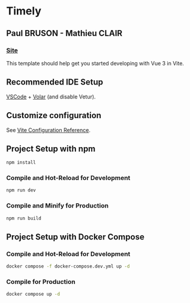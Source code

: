 # Timely
## Paul BRUSON - Mathieu CLAIR
### [Site](timely.paul-bruson.fr)

This template should help get you started developing with Vue 3 in Vite.

## Recommended IDE Setup

[VSCode](https://code.visualstudio.com/) + [Volar](https://marketplace.visualstudio.com/items?itemName=Vue.volar) (and disable Vetur).

## Customize configuration

See [Vite Configuration Reference](https://vite.dev/config/).

## Project Setup with npm

```sh
npm install
```

### Compile and Hot-Reload for Development

```sh
npm run dev
```

### Compile and Minify for Production

```sh
npm run build
```

## Project Setup with Docker Compose

### Compile and Hot-Reload for Development

```sh
docker compose -f docker-compose.dev.yml up -d
```

### Compile for Production

```sh
docker compose up -d
```
